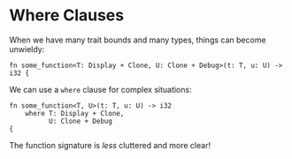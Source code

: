 # Where Clauses

When we have many trait bounds and many types, things can become unwieldy:

```rust,ignore
fn some_function<T: Display + Clone, U: Clone + Debug>(t: T, u: U) -> i32 {
```

We can use a `where` clause for complex situations:

```rust,ignore
fn some_function<T, U>(t: T, u: U) -> i32
    where T: Display + Clone,
          U: Clone + Debug
{
```

The function signature is _less_ cluttered and more clear!
